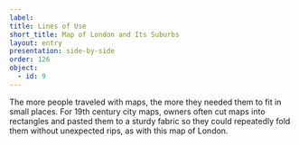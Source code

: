 ```yaml
---
label: 
title: Lines of Use
short_title: Map of London and Its Suburbs
layout: entry
presentation: side-by-side
order: 126
object:
  - id: 9
---
```

The more people traveled with maps, the more they needed them to fit in small places. For 19th century city maps, owners often cut maps into rectangles and pasted them to a sturdy fabric so they could repeatedly fold them without unexpected rips, as with this map of London. 